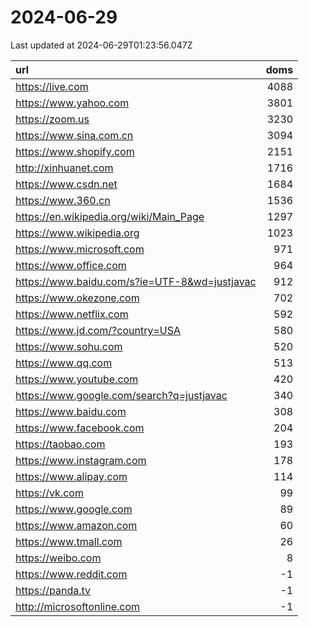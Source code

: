 # 2024-06-29

<!-- BEGIN -->
Last updated at 2024-06-29T01:23:56.047Z

url | doms
:- | -:
https://live.com | 4088
https://www.yahoo.com | 3801
https://zoom.us | 3230
https://www.sina.com.cn | 3094
https://www.shopify.com | 2151
http://xinhuanet.com | 1716
https://www.csdn.net | 1684
https://www.360.cn | 1536
https://en.wikipedia.org/wiki/Main_Page | 1297
https://www.wikipedia.org | 1023
https://www.microsoft.com | 971
https://www.office.com | 964
https://www.baidu.com/s?ie=UTF-8&wd=justjavac | 912
https://www.okezone.com | 702
https://www.netflix.com | 592
https://www.jd.com/?country=USA | 580
https://www.sohu.com | 520
https://www.qq.com | 513
https://www.youtube.com | 420
https://www.google.com/search?q=justjavac | 340
https://www.baidu.com | 308
https://www.facebook.com | 204
https://taobao.com | 193
https://www.instagram.com | 178
https://www.alipay.com | 114
https://vk.com | 99
https://www.google.com | 89
https://www.amazon.com | 60
https://www.tmall.com | 26
https://weibo.com | 8
https://www.reddit.com | -1
https://panda.tv | -1
http://microsoftonline.com | -1
<!-- END -->
